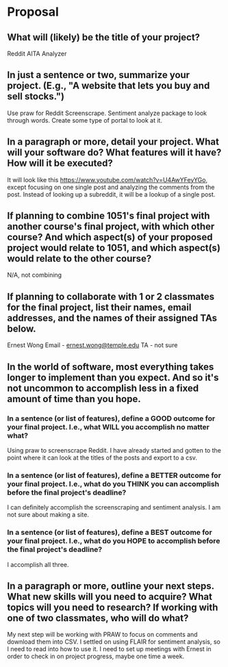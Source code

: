 # Proposal

## What will (likely) be the title of your project?

Reddit AITA Analyzer

## In just a sentence or two, summarize your project. (E.g., "A website that lets you buy and sell stocks.")

Use praw for Reddit Screenscrape. Sentiment analyze package to look through words. Create some type of portal to look at it.

## In a paragraph or more, detail your project. What will your software do? What features will it have? How will it be executed?

It will look like this https://www.youtube.com/watch?v=U4AwYFeyYGo, except focusing on one single post and analyzing the comments from the post. Instead of looking up a subreddit, it will be a lookup of a single post.

## If planning to combine 1051's final project with another course's final project, with which other course? And which aspect(s) of your proposed project would relate to 1051, and which aspect(s) would relate to the other course?

N/A, not combining

## If planning to collaborate with 1 or 2 classmates for the final project, list their names, email addresses, and the names of their assigned TAs below.

Ernest Wong 
Email - ernest.wong@temple.edu
TA - not sure

## In the world of software, most everything takes longer to implement than you expect. And so it's not uncommon to accomplish less in a fixed amount of time than you hope.

### In a sentence (or list of features), define a GOOD outcome for your final project. I.e., what WILL you accomplish no matter what?

Using praw to screenscrape Reddit. I have already started and gotten to the point where it can look at the titles of the posts and export to a csv.

### In a sentence (or list of features), define a BETTER outcome for your final project. I.e., what do you THINK you can accomplish before the final project's deadline?

I can definitely accomplish the screenscraping and sentiment analysis. I am not sure about making a site.

### In a sentence (or list of features), define a BEST outcome for your final project. I.e., what do you HOPE to accomplish before the final project's deadline?

I accomplish all three.

## In a paragraph or more, outline your next steps. What new skills will you need to acquire? What topics will you need to research? If working with one of two classmates, who will do what?

My next step will be working with PRAW to focus on comments and download them into CSV. I settled on using FLAIR for sentiment analysis, so I need to read into how to use it. I need to set up meetings with Ernest in order to check in on project progress, maybe one time a week.
